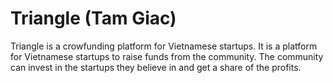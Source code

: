 # Triangle (Tam Giac)

Triangle is a crowfunding platform for Vietnamese startups. It is a platform for Vietnamese startups to raise funds from the community. The community can invest in the startups they believe in and get a share of the profits.
